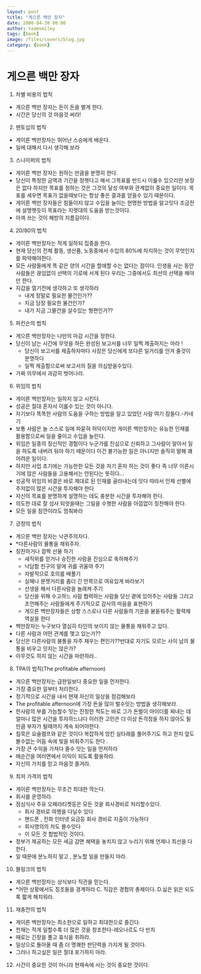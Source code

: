 ```yaml
--- 
layout: post 
title: "게으른 백만 장자" 
date: 2008-04-30 00:00  
author: teamsmiley 
tags: [book]
image: /files/covers/blog.jpg
category: {book}
---
```


# 게으른 백만 장자

1. 차별 비용의 법칙
* 게으른 백만 장자는 돈이 돈을 벌게 한다.
* 시간은 당신의 것 마음것 써라!
2. 멘토십의 법칙
* 게이른 백만장자는 뛰어난 스승에게 배운다.
* 일에 대해서 다시 생각해 보라
3. 스나이퍼의 법칙
* 게이른 백만 장자는 원하는 만큼을 분명히 한다.
* 당신이 특정한 금액과 기간을 정햇다고 해서 그목표를 반드시 이룰수 있으리란 보장은 없다 하지만 목표를 정하는 것은 그것의  달성 여부와 관계없이 중요한 일이다. 목표를 세우면 목표가 없을때보다는 항상 좋은 결과를 얻을수 있기 때문이다.
* 게이른 백만 장자들은 힘들이지 않고 수입을 늘이는 현명한 방법을 알고잇다 조금전에 설명햇듯이 목표라는 지렛대의 도움을 받는것이다.
* 아껴 쓰는 것이 해방의 지름길이다.
4. 20/80의 법칙
* 게이른 백만장자는 적게 일하되 집중을 한다.
* 현재 당신의 전체 활동, 생산품, 노동중에서 수입의 80%에 차지하는 것이 무엇인지를 파악해야한다.
*  모든 사람들에게 똑 같은 양의 시간을 할애할 수는 없다는 점이다. 인생을 사는 동안 사람들은 끊임없이 선택의 기로에 서게 된다 우리는 그중에서도 최선의 선택을 해야만 한다.
* 지갑을 열기전에 생각하고 또 생각하라
    * 내게 정말로 필요한 물건인가??
    * 지금 당장 필요한 물건인가?
    * 내가 지금 그물건을 살수있는 형편인가??
5. 파킨슨의 법칙
* 게으른 백만장자는 나만의 마감 시간을 정한다.
* 당신이 남는 시간에 무엇을 하든 완성된 보고서를 너무 일찍 제출하지는 마라 !
    * 당신이 보고서를 제출하자마다 사장은 당신에게 또다른 일거리를 안겨 줄것이 분명하다
    * 일찍 제출함으로써 보고서의 질을 의심받을수있다.
* 가짜 의무에서 과감히 벗어나라.
6. 위임의 법칙
* 게이른 백만장자는 일하지 않고 시킨다.
* 성공은 절대 혼자서 이룰수 있는 것이 아니다.
* 자기보다 똑똑한 사람의 도움을 구하는 방법을 알고 있었던 사람 여기 잠들다.-카네기
* 보통 사람은 늘 스스로 일에 파묻혀 허덕이지만 게이른 백만장자는 유능한 인재를 활용함으로써 일을 줄이고 수입을 늘린다.
* 위임은 일종의 정신적인 경험이다 누군가를 진심으로 신뢰하고 그사람이 알아서 일을 하도록 내버려 둬야 하기 때문이다 이건 불가능한 일은 아니지만 솔직히 말해 꽤 어려운 일이다.
* 하지만 사업 초기에는 가능한한 모든 것을 자기 혼자 하는 것이 좋다 즉 너무 이른시기에 많은 사람들을 고용해서는 안된다는 뜻히다…
* 성공적 위임의 비결은 바로 제대로 된 인재를 골라내는데 잇다 따라서 인제 선별에 주저없이 많은 시간을 투자해야 한다
* 자신의 목표를 분명하게 설명하는 데도 충분한 시간을 투자해야 한다.
* 의도한 대로 잘 성사 되엇을때는 그일을 수행한 사람을 아낌없이 칭찬해야 한다.
* 모든 일을 잠깐이라도 멈춰봐라
7. 긍정의 법칙
* 게으른 백만 장자는 낙관주의자다.
* *다른사람의 물통을 채워주자.
* 칭찬하거나 깜짝 선물 하기
   * 새직위를 얻거나 승진한 사람을 진심으로 축하해주기
   * 낙담함 친구의 말에 귀를 귀울여 주기
   *    자발적으로 호의를 배풀기
   *    실패나 문젯거리를 좀더 긴 안목으로 여유있게 바라보기
   * 선생을 해서 다른사람을 놀래켜 주기
   * 당신을 위해 수고하느 사람 협력하는 사람들 당신 곁에 있어주는 사람들 그리고 조언해주는 사람들에게 주기적으로 감사의 마음을 표현하기
  * 게으른 백만장자들은 상항 스스로나 다른 사람들의 기운을 붇돋워주는 활력제 역살을 한다
*  백만장자는 누구보다 열심히 타인의 보이지 않는 물통을 채워주고 있다.
* 다른 사람과 어떤 관계를 맺고 있는가??
* 당신은 다른사람의 물통을 자주 채우는 편인가??반대로 자기도 모르는 사이 남의 물통을 비우고 잇지는 않은가?
* 아무것도 하지 않는 시간을 마련하라..
8. TPA의 법칙(The profitable afternoon)
* 게으른 백만장자는 급한일보다 중요한 일을 먼저한다.
* 가장 중요한 일부터 처리한다.
* 정기적으로 시간을 내서 현재 자신의 일상을 점검해보라
* The profitable afternoon에 가장 돈을 많이 벌수잇는 방법을 생각해보라.
* 한사람의 부를 가늠할수 잇는 진정한 척도는 바로 그가 돈벌이 아이더를 찌내는 데 얼마나 많은 시간을 투자하느냐다 이러한 고민은 더 이상 돈걱정을 하지 않아도 될만큼 부자가 될때까지 계속 되어야한다.
* 침묵은 요술램프와 같은 것이다 복잡하게 엉킨 실타래를 풀어주기도 하고 한치 앞도 볼수없는 어둠 속에 빛을 비춰주기도 한다 .
* 가장 큰 수익을 가져다 줄수 잇는 일을 먼저하라
* 매순간을 여러면에서 이익이 되도록 활용하라.
* 자신의 가치를 믿고 마음것 즐겨라.
9. 최저 가격의 법칙
* 게이른 백만장자는 무조건 최대한 깍는다.
* 회사를 운영하라.
* 점심식사 주유 오페라티켓등은 모든 것을 회사경비로 처리할수있다.
   * 회사 경비로 여행을 다닐수 있다
   * 핸드폰 , 전화 인터넷 요금등 회사 경비로 지출이 가능하다
   * 회사명의의 차도 몰수잇다
   * 이 모든 것 합법적인 것이다.
*  정부가 제공하는 모든 세금 감면 해택을 놓치지 않고 누리기 위해 언제나 최선을 다한다.
* 일 때문에 분노하지 말고 , 분노할 일을 만들지 마라.
10. 블링크의 법칙
* 게으른 백만장자는 상식보다 직관을 믿는다.
* *어떤 상황에서도 징조들을 경계하라
C.  직감은 경험의 총체이다.
D.싫은 읽은 되도록 짧게 해치워라.
11. 재충전의 법칙
* 게이른 백만장자는 최소한으로 일하고 최대한으로 즐긴다.
* 천재는 적게 일할수록 더 많은 것을 창조한다-레오나르도 다 빈치
* 때로는 긴장을 풀고 휴식을 취하라.
* 일상으로 돌아올 때 좀 더 명쾌한 판단력을 가지게 될 것이다.
* 그러나 하고싶은 일은 절대 포기하지 마라.
12. 시간이 중요한 것이 아니라 현재속에 사는 것이 중요한 것이다.